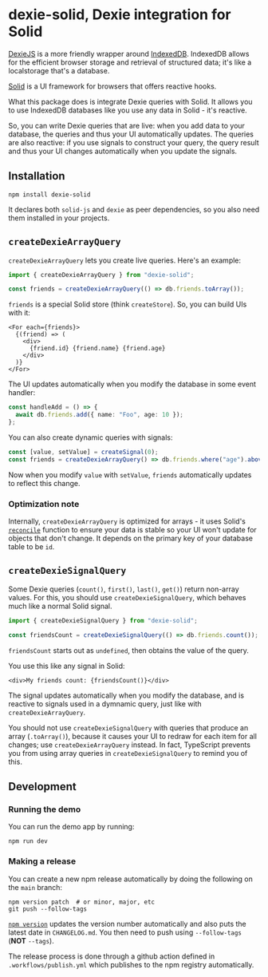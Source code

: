 # dexie-solid, Dexie integration for Solid

[DexieJS](https://dexie.org/) is a more friendly wrapper around
[IndexedDB](https://developer.mozilla.org/en-US/docs/Web/API/IndexedDB_API).
IndexedDB allows for the efficient browser storage and retrieval of structured
data; it's like a localstorage that's a database.

[Solid](https://www.solidjs.com/) is a UI framework for browsers that offers
reactive hooks.

What this package does is integrate Dexie queries with Solid. It allows you to
use IndexedDB databases like you use any data in Solid - it's reactive.

So, you can write Dexie queries that are live: when you add data to your
database, the queries and thus your UI automatically updates. The queries are
also reactive: if you use signals to construct your query, the query result and
thus your UI changes automatically when you update the signals.

## Installation

```shell
npm install dexie-solid
```

It declares both `solid-js` and `dexie` as peer dependencies, so you
also need them installed in your projects.

## `createDexieArrayQuery`

`createDexieArrayQuery` lets you create live queries. Here's an example:

```typescript
import { createDexieArrayQuery } from "dexie-solid";

const friends = createDexieArrayQuery(() => db.friends.toArray());
```

`friends` is a special Solid store (think `createStore`). So, you can build
UIs with it:

```tsx
<For each={friends}>
  {(friend) => (
    <div>
      {friend.id} {friend.name} {friend.age}
    </div>
  )}
</For>
```

The UI updates automatically when you modify the database in some event handler:

```typescript
const handleAdd = () => {
  await db.friends.add({ name: "Foo", age: 10 });
};
```

You can also create dynamic queries with signals:

```typescript
const [value, setValue] = createSignal(0);
const friends = createDexieArrayQuery() => db.friends.where("age").above(value()).toArray());
```

Now when you modify `value` with `setValue`, `friends` automatically updates to
reflect this change.

### Optimization note

Internally, `createDexieArrayQuery` is optimized for arrays - it uses Solid's
[`reconcile`](https://www.solidjs.com/docs/latest/api#reconcile) function to
ensure your data is stable so your UI won't update for objects that don't
change. It depends on the primary key of your database table to be `id`.

## `createDexieSignalQuery`

Some Dexie queries (`count()`, `first()`, `last()`, `get()`) return non-array
values. For this, you should use `createDexieSignalQuery`, which behaves much
like a normal Solid signal.

```typescript
import { createDexieSignalQuery } from "dexie-solid";

const friendsCount = createDexieSignalQuery(() => db.friends.count());
```

`friendsCount` starts out as `undefined`, then obtains the value of the query.

You use this like any signal in Solid:

```tsx
<div>My friends count: {friendsCount()}</div>
```

The signal updates automatically when you modify the database, and is reactive
to signals used in a dymnamic query, just like with `createDexieArrayQuery`.

You should not use `createDexieSignalQuery` with queries that produce an array
(`.toArray()`), because it causes your UI to redraw for each item for all
changes; use `createDexieArrayQuery` instead. In fact, TypeScript prevents you
from using array queries in `createDexieSignalQuery` to remind you of this.

## Development

### Running the demo

You can run the demo app by running:

```shell
npm run dev
```

### Making a release

You can create a new npm release automatically by doing the following on the
`main` branch:

```shell
npm version patch  # or minor, major, etc
git push --follow-tags
```

[`npm version`](https://docs.npmjs.com/cli/v8/commands/npm-version) updates the
version number automatically and also puts the latest date in `CHANGELOG.md`.
You then need to push using `--follow-tags` (**NOT** `--tags`).

The release process is done through a github action defined in
`.workflows/publish.yml` which publishes to the npm registry automatically.
